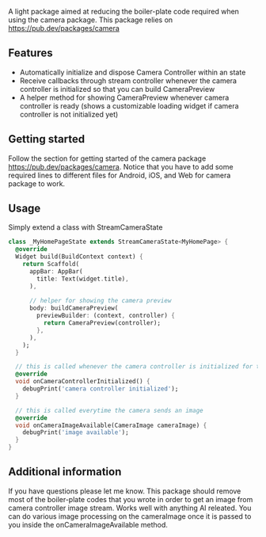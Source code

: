 A light package aimed at reducing the boiler-plate code required when using the camera package. This package relies on https://pub.dev/packages/camera


## Features

* Automatically initialize and dispose Camera Controller within an state
* Receive callbacks through stream controller whenever the camera controller is initialized so that you can build CameraPreview
* A helper method for showing CameraPreview whenever camera controller is ready (shows a customizable loading widget if camera controller is not initialized yet)

## Getting started

Follow the section for getting started of the camera package https://pub.dev/packages/camera. Notice that you have to add some required lines to different files for Android, iOS, and Web for camera package to work.

## Usage

Simply extend a class with StreamCameraState
```dart
class _MyHomePageState extends StreamCameraState<MyHomePage> {
  @override
  Widget build(BuildContext context) {
    return Scaffold(
      appBar: AppBar(
        title: Text(widget.title),
      ),
      
      // helper for showing the camera preview
      body: buildCameraPreview(
        previewBuilder: (context, controller) {
          return CameraPreview(controller);
        },
      ),
    );
  }

  // this is called whenever the camera controller is initialized for the first time
  @override
  void onCameraControllerInitialized() {
    debugPrint('camera controller initialized');
  }

  // this is called everytime the camera sends an image
  @override
  void onCameraImageAvailable(CameraImage cameraImage) {
    debugPrint('image available');
  }
}
```

## Additional information
If you have questions please let me know. This package should remove most of the boiler-plate codes that you wrote in order to get an image from camera controller image stream. Works well with anything AI releated. You can do various image processing on the cameraImage once it is passed to you inside the onCameraImageAvailable method.

